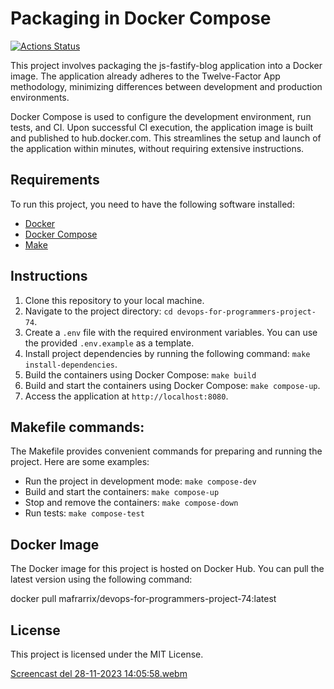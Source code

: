 # Packaging in Docker Compose

[![Actions Status](https://github.com/mafrarrix/devops-for-programmers-project-74/workflows/hexlet-check/badge.svg)](https://github.com/mafrarrix/devops-for-programmers-project-74/actions)

This project involves packaging the js-fastify-blog application into a Docker image. The application already adheres to the Twelve-Factor App methodology, minimizing differences between development and production environments.

Docker Compose is used to configure the development environment, run tests, and CI. Upon successful CI execution, the application image is built and published to hub.docker.com. This streamlines the setup and launch of the application within minutes, without requiring extensive instructions.

## Requirements

To run this project, you need to have the following software installed:

- [Docker](https://docs.docker.com/get-docker/)
- [Docker Compose](https://docs.docker.com/compose/install/)
- [Make](https://www.gnu.org/software/make/)

## Instructions

1. Clone this repository to your local machine.
2. Navigate to the project directory: `cd devops-for-programmers-project-74`.
3. Create a `.env` file with the required environment variables. You can use the provided `.env.example` as a template.
4. Install project dependencies by running the following command: `make install-dependencies`.
5. Build the containers using Docker Compose: `make build`
5. Build and start the containers using Docker Compose: `make compose-up`.
6. Access the application at `http://localhost:8080`.

## Makefile commands:

The Makefile provides convenient commands for preparing and running the project. Here are some examples:
- Run the project in development mode: `make compose-dev`
- Build and start the containers: `make compose-up`
- Stop and remove the containers: `make compose-down`
- Run tests: `make compose-test`

## Docker Image

The Docker image for this project is hosted on Docker Hub. You can pull the latest version using the following command:


docker pull mafrarrix/devops-for-programmers-project-74:latest


## License

This project is licensed under the MIT License.

[Screencast  del 28-11-2023 14:05:58.webm](https://github.com/mafrarrix/devops-for-programmers-project-74/assets/84633068/822d9e3e-5408-4eac-87ac-7ff8ab7f2883)
